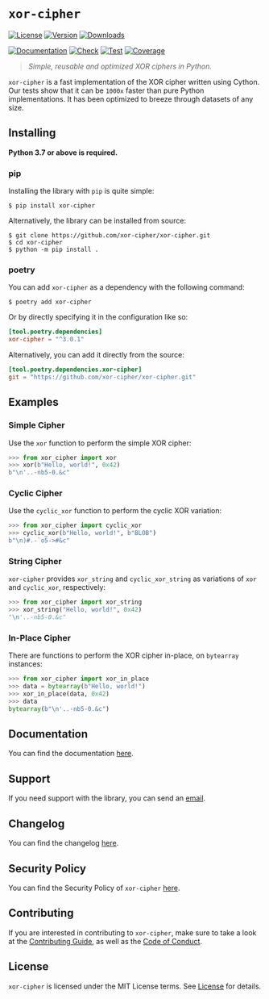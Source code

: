# `xor-cipher`

[![License][License Badge]][License]
[![Version][Version Badge]][Package]
[![Downloads][Downloads Badge]][Package]

[![Documentation][Documentation Badge]][Documentation]
[![Check][Check Badge]][Actions]
[![Test][Test Badge]][Actions]
[![Coverage][Coverage Badge]][Coverage]

> *Simple, reusable and optimized XOR ciphers in Python.*

`xor-cipher` is a fast implementation of the XOR cipher written using Cython.
Our tests show that it can be `1000x` faster than pure Python implementations.
It has been optimized to breeze through datasets of any size.

## Installing

**Python 3.7 or above is required.**

### pip

Installing the library with `pip` is quite simple:

```console
$ pip install xor-cipher
```

Alternatively, the library can be installed from source:

```console
$ git clone https://github.com/xor-cipher/xor-cipher.git
$ cd xor-cipher
$ python -m pip install .
```

### poetry

You can add `xor-cipher` as a dependency with the following command:

```console
$ poetry add xor-cipher
```

Or by directly specifying it in the configuration like so:

```toml
[tool.poetry.dependencies]
xor-cipher = "^3.0.1"
```

Alternatively, you can add it directly from the source:

```toml
[tool.poetry.dependencies.xor-cipher]
git = "https://github.com/xor-cipher/xor-cipher.git"
```

## Examples

### Simple Cipher

Use the `xor` function to perform the simple XOR cipher:

```python
>>> from xor_cipher import xor
>>> xor(b"Hello, world!", 0x42)
b"\n'..-nb5-0.&c"
```

### Cyclic Cipher

Use the `cyclic_xor` function to perform the cyclic XOR variation:

```python
>>> from xor_cipher import cyclic_xor
>>> cyclic_xor(b"Hello, world!", b"BLOB")
b"\n)#.-`o5->#&c"
```

### String Cipher

`xor-cipher` provides `xor_string` and `cyclic_xor_string` as variations of
`xor` and `cyclic_xor`, respectively:

```python
>>> from xor_cipher import xor_string
>>> xor_string("Hello, world!", 0x42)
"\n'..-nb5-0.&c"
```

### In-Place Cipher

There are functions to perform the XOR cipher in-place, on `bytearray` instances:

```python
>>> from xor_cipher import xor_in_place
>>> data = bytearray(b"Hello, world!")
>>> xor_in_place(data, 0x42)
>>> data
bytearray(b"\n'..-nb5-0.&c")
```

## Documentation

You can find the documentation [here][Documentation].

## Support

If you need support with the library, you can send an [email][Email].

## Changelog

You can find the changelog [here][Changelog].

## Security Policy

You can find the Security Policy of `xor-cipher` [here][Security].

## Contributing

If you are interested in contributing to `xor-cipher`, make sure to take a look at the
[Contributing Guide][Contributing Guide], as well as the [Code of Conduct][Code of Conduct].

## License

`xor-cipher` is licensed under the MIT License terms. See [License][License] for details.

[Email]: mailto:support@xor-cipher.com

[Actions]: https://github.com/xor-cipher/xor-cipher/actions

[Changelog]: https://github.com/xor-cipher/xor-cipher/blob/main/CHANGELOG.md
[Code of Conduct]: https://github.com/xor-cipher/xor-cipher/blob/main/CODE_OF_CONDUCT.md
[Contributing Guide]: https://github.com/xor-cipher/xor-cipher/blob/main/CONTRIBUTING.md
[Security]: https://github.com/xor-cipher/xor-cipher/blob/main/SECURITY.md

[License]: https://github.com/xor-cipher/xor-cipher/blob/main/LICENSE

[Package]: https://pypi.org/project/xor-cipher
[Coverage]: https://codecov.io/gh/xor-cipher/xor-cipher
[Documentation]: https://docs.xor-cipher.com/

[License Badge]: https://img.shields.io/pypi/l/xor-cipher
[Version Badge]: https://img.shields.io/pypi/v/xor-cipher
[Downloads Badge]: https://img.shields.io/pypi/dm/xor-cipher

[Documentation Badge]: https://github.com/xor-cipher/xor-cipher/workflows/docs/badge.svg
[Check Badge]: https://github.com/xor-cipher/xor-cipher/workflows/check/badge.svg
[Test Badge]: https://github.com/xor-cipher/xor-cipher/workflows/test/badge.svg
[Coverage Badge]: https://codecov.io/gh/xor-cipher/xor-cipher/branch/main/graph/badge.svg
